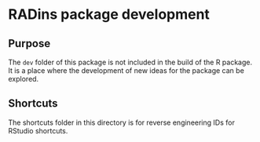 
<!-- README.md is generated from README.Rmd. Please edit that file -->

# RADins package development

## Purpose

The `dev` folder of this package is not included in the build of the R
package. It is a place where the development of new ideas for the
package can be explored.

<!-- TO DO: -->

<!-- add a description of how the JSON and HTML data were obtained. -->

## Shortcuts

The shortcuts folder in this directory is for reverse engineering IDs
for RStudio shortcuts.
